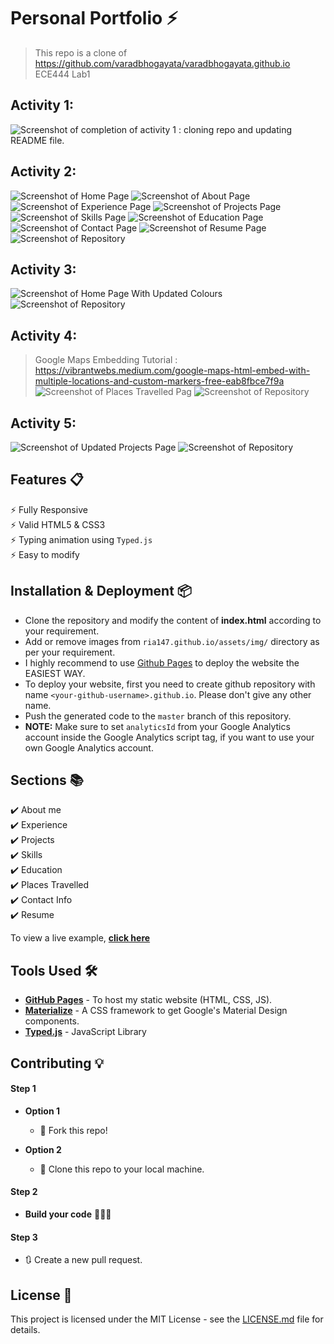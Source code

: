 # Personal Portfolio ⚡️ 
> This repo is a clone of https://github.com/varadbhogayata/varadbhogayata.github.io 
> ECE444 Lab1

## Activity 1:
![Screenshot of completion of activity 1 : cloning repo and updating README file.](/assets/img/activity1.png)

## Activity 2:
![Screenshot of Home Page](/assets/img/activity2.1.png)
![Screenshot of About Page](/assets/img/activity2.2.png)
![Screenshot of Experience Page](/assets/img/activity2.3.png)
![Screenshot of Projects Page](/assets/img/activity2.4.png)
![Screenshot of Skills Page](/assets/img/activity2.5.png)
![Screenshot of Education Page](/assets/img/activity2.6.png)
![Screenshot of Contact Page](/assets/img/activity2.7.png)
![Screenshot of Resume Page](/assets/img/activity2.8.png)
![Screenshot of Repository](/assets/img/activity2.9.png)

## Activity 3:
![Screenshot of Home Page With Updated Colours](/assets/img/activity3.1.png)
![Screenshot of Repository](/assets/img/activity3.2.png)

## Activity 4:
> Google Maps Embedding Tutorial : https://vibrantwebs.medium.com/google-maps-html-embed-with-multiple-locations-and-custom-markers-free-eab8fbce7f9a
![Screenshot of Places Travelled Pag](/assets/img/activity4.1.png)
![Screenshot of Repository](/assets/img/activity4.2.png)

## Activity 5:
![Screenshot of Updated Projects Page](/assets/img/activity5.1.png)
![Screenshot of Repository](/assets/img/activity5.2.png)

## Features 📋
⚡️ Fully Responsive\
⚡️ Valid HTML5 & CSS3\
⚡️ Typing animation using `Typed.js`\
⚡️ Easy to modify

## Installation & Deployment 📦
- Clone the repository and modify the content of <b>index.html</b> according to your requirement.
- Add or remove images from `ria147.github.io/assets/img/` directory as per your requirement.
- I highly recommend to use [Github Pages](https://create-react-app.dev/docs/deployment/#github-pages) to deploy the website the EASIEST WAY.
- To deploy your website, first you need to create github repository with name `<your-github-username>.github.io`. Please don't give any other name.
- Push the generated code to the `master` branch of this repository.
- <b>NOTE:</b> Make sure to set `analyticsId` from your Google Analytics account inside the Google Analytics script tag, if you want to use your own Google Analytics account.

## Sections 📚
✔️ About me\
✔️ Experience\
✔️ Projects \
✔️ Skills \
✔️ Education\
✔️ Places Travelled\
✔️ Contact Info\
✔️ Resume

To view a live example, **[click here](https://ria147.github.io/)**

## Tools Used 🛠️
* [<b>GitHub Pages</b>](https://create-react-app.dev/docs/deployment/#github-pages) - To host my static website (HTML, CSS, JS).
* [<b>Materialize</b>](https://materializecss.com/) - A CSS framework to get Google's Material Design components.
* [<b>Typed.js</b>](https://mattboldt.com/demos/typed-js/) - JavaScript Library

## Contributing 💡
#### Step 1

- **Option 1**
    - 🍴 Fork this repo!

- **Option 2**
    - 👯 Clone this repo to your local machine.


#### Step 2

- **Build your code** 🔨🔨🔨

#### Step 3

- 🔃 Create a new pull request.

## License 📄
This project is licensed under the MIT License - see the [LICENSE.md](./LICENSE) file for details.
